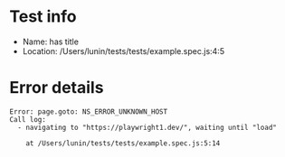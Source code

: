 # Test info

- Name: has title
- Location: /Users/lunin/tests/tests/example.spec.js:4:5

# Error details

```
Error: page.goto: NS_ERROR_UNKNOWN_HOST
Call log:
  - navigating to "https://playwright1.dev/", waiting until "load"

    at /Users/lunin/tests/tests/example.spec.js:5:14
``` 